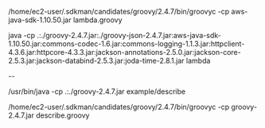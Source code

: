 /home/ec2-user/.sdkman/candidates/groovy/2.4.7/bin/groovyc -cp aws-java-sdk-1.10.50.jar lambda.groovy

java -cp .:./groovy-2.4.7.jar:./groovy-json-2.4.7.jar:aws-java-sdk-1.10.50.jar:commons-codec-1.6.jar:commons-logging-1.1.3.jar:httpclient-4.3.6.jar:httpcore-4.3.3.jar:jackson-annotations-2.5.0.jar:jackson-core-2.5.3.jar:jackson-databind-2.5.3.jar:joda-time-2.8.1.jar lambda

--

/usr/bin/java -cp .:./groovy-2.4.7.jar example/describe

/home/ec2-user/.sdkman/candidates/groovy/2.4.7/bin/groovyc -cp groovy-2.4.7.jar describe.groovy

